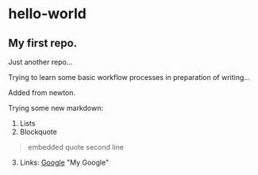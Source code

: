 # hello-world
## My first repo.

Just another repo...

Trying to learn some basic workflow processes in preparation of writing...

Added from newton.

Trying some new markdown:

1. Lists
2. Blockquote
> embedded quote
> second line
3. Links: [Google](www.google.com) "My Google"

